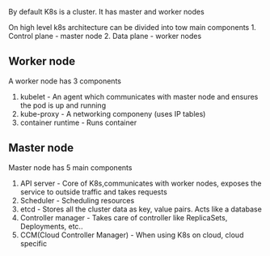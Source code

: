 By default K8s is a cluster. It has master and worker nodes

On high level k8s architecture can be divided into tow main components 
	1. Control plane - master node
	2. Data plane - worker nodes
	
## Worker node

A worker node has 3 components
1. kubelet - An agent which communicates with master node and ensures the pod is up and running
2. kube-proxy - A networking componeny (uses IP tables)
3. container runtime - Runs container
## Master node 

Master node has 5 main components
1. API server - Core of K8s,communicates with worker nodes, exposes the service to outside traffic and takes requests
2. Scheduler - Scheduling resources 
3. etcd - Stores all the cluster data as key, value pairs. Acts like a database
4. Controller manager - Takes care of controller like ReplicaSets, Deployments, etc..
5. CCM(Cloud Controller Manager) - When using K8s on cloud, cloud specific 
